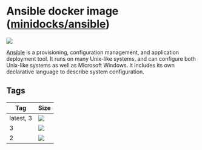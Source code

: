 Ansible docker image ([minidocks/ansible](https://hub.docker.com/r/minidocks/ansible))
======================================================================================

![](https://upload.wikimedia.org/wikipedia/commons/thumb/2/24/Ansible_logo.svg/100px-Ansible_logo.svg.png)

[Ansible](https://www.ansible.com/) is a provisioning, configuration management,
and application deployment tool. It runs on many Unix-like systems, and can
configure both Unix-like systems as well as Microsoft Windows. It includes its
own declarative language to describe system configuration.

Tags
----

| Tag       | Size                                                                     |
|-----------|--------------------------------------------------------------------------|
| latest, 3 | ![](https://images.microbadger.com/badges/image/minidocks/ansible.svg)   |
| 3         | ![](https://images.microbadger.com/badges/image/minidocks/ansible:3.svg) |
| 2         | ![](https://images.microbadger.com/badges/image/minidocks/ansible:2.svg) |
